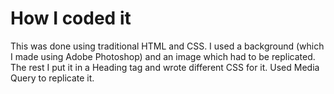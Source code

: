 # How I coded it
This was done using traditional HTML and CSS. I used a background (which I made using Adobe Photoshop) and an image which had to be replicated. The rest I put it in a Heading tag and wrote different CSS for it.
Used Media Query to replicate it.
